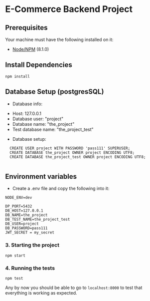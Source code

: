 # E-Commerce Backend Project



## Prerequisites
Your machine must have the following installed on it:
- [Node/NPM](v16.13.0) (8.1.0)


## Install Dependencies

```
npm install
```


## Database Setup (postgresSQL)

- Database info:

* Host: 127.0.0.1
* Database user: "project"
* Database name: "the_project"
* Test database name: "the_project_test"

- Database setup:

```
  CREATE USER project WITH PASSWORD 'pass111' SUPERUSER;
  CREATE DATABASE the_project OWNER project ENCODING UTF8; 
  CREATE DATABASE the_project_test OWNER project ENCODING UTF8; 
 
```


## Environment variables

* Create a .env file and copy the following into it:

```
NODE_ENV=dev

DP_PORT=5432
DB_HOST=127.0.0.1
DB_NAME=the_project
DB_TEST_NAME=the_project_test
DB_USER=project
DB_PASSWORD=pass111
JWT_SECRET = my_secret

```

### 3. Starting the project
```
npm start
```

### 4. Running the tests
```
npm test
```

Any by now you should be able to go to `localhost:8000` to test that everything is working as expected.